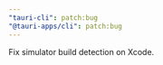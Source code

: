 ```yaml
---
"tauri-cli": patch:bug
"@tauri-apps/cli": patch:bug
---
```


Fix simulator build detection on Xcode.
